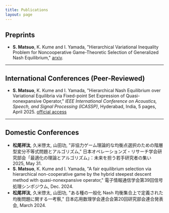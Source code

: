 ```yaml
---
title: Publications
layout: page
---
```


## Preprints
- **S. Matsuo**, K. Kume and I. Yamada, "Hierarchical Variational Inequality Problem for Noncooperative Game-Theoretic Selection of Generalized Nash Equilibrium," [arxiv](https://arxiv.org/abs/2504.03208).
***
## International Conferences (Peer-Reviewed)
- **S. Matsuo**, K. Kume and I. Yamada, "Hierarchical Nash Equilibrium over Variational Equilibria via Fixed-point Set Expression of Quasi-nonexpansive Operator," _IEEE International Conference on Acoustics, Speech, and Signal Processing (ICASSP)_, Hyderabad, India, 5 pages, April 2025. [official access](https://ieeexplore.ieee.org/stamp/stamp.jsp?arnumber=10888469)
***
## Domestic Conferences
- **松尾祥汰**, 久米啓太, 山田功, "非協力ゲーム理論的な均衡点選択のための階層型変分不等式問題とアルゴリズム," 日本オペレーションズ・リサーチ学会研究部会「最適化の理論とアルゴリズム」：未来を担う若手研究者の集い 2025, May 31.
- **S. Matsuo**, K. Kume and I. Yamada, "A fair equilibrium selection via hierarchical non-cooperative game by the hybrid steepest descent method
with quasi-nonexpansive operator," 電子情報通信学会第39回信号処理シンポジウム, Dec. 2024.
- **松尾祥汰**, 久米啓太, 山田功, "ある種の一般化 Nash 均衡集合上で定義された均衡問題に関する一考察," 日本応用数理学会連合会第20回研究部会連合発表会, March 2024.
